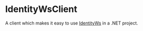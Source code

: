 # IdentityWsClient
A client which makes it easy to use [IdentityWs](https://github.com/morphologue/IdentityWs) in a
.NET project.